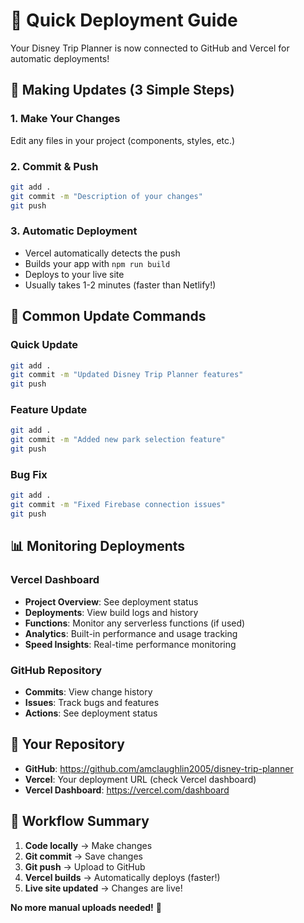 # 🚀 Quick Deployment Guide

Your Disney Trip Planner is now connected to GitHub and Vercel for automatic deployments!

## 📝 **Making Updates (3 Simple Steps)**

### **1. Make Your Changes**
Edit any files in your project (components, styles, etc.)

### **2. Commit & Push**
```bash
git add .
git commit -m "Description of your changes"
git push
```

### **3. Automatic Deployment**
- Vercel automatically detects the push
- Builds your app with `npm run build`
- Deploys to your live site
- Usually takes 1-2 minutes (faster than Netlify!)

## 🔧 **Common Update Commands**

### **Quick Update**
```bash
git add .
git commit -m "Updated Disney Trip Planner features"
git push
```

### **Feature Update**
```bash
git add .
git commit -m "Added new park selection feature"
git push
```

### **Bug Fix**
```bash
git add .
git commit -m "Fixed Firebase connection issues"
git push
```

## 📊 **Monitoring Deployments**

### **Vercel Dashboard**
- **Project Overview**: See deployment status
- **Deployments**: View build logs and history
- **Functions**: Monitor any serverless functions (if used)
- **Analytics**: Built-in performance and usage tracking
- **Speed Insights**: Real-time performance monitoring

### **GitHub Repository**
- **Commits**: View change history
- **Issues**: Track bugs and features
- **Actions**: See deployment status

## 🎯 **Your Repository**
- **GitHub**: https://github.com/amclaughlin2005/disney-trip-planner
- **Vercel**: Your deployment URL (check Vercel dashboard)
- **Vercel Dashboard**: https://vercel.com/dashboard

## 🔄 **Workflow Summary**
1. **Code locally** → Make changes
2. **Git commit** → Save changes
3. **Git push** → Upload to GitHub
4. **Vercel builds** → Automatically deploys (faster!)
5. **Live site updated** → Changes are live!

**No more manual uploads needed!** 🎉 